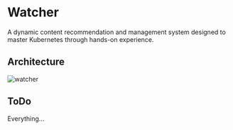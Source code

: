 # Watcher
A dynamic content recommendation and management system designed to master Kubernetes through hands-on experience.

## Architecture
![watcher](https://github.com/user-attachments/assets/a35af883-c795-48b4-93a5-ad82dd255f48)

## ToDo
Everything...
